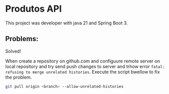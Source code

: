 # Produtos API
This project was developer with java 21 and  Spring Boot 3.

## Problems:
Solved!

When create a repository on github.com and configuure remote server on local repository and try send push changes to server and trhow error ```fatal: refusing to merge unrelated histories```. 
Execute the script bwellow to fix the problem.

```bash
git pull origin <branch> --allow-unrelated-histories
```

